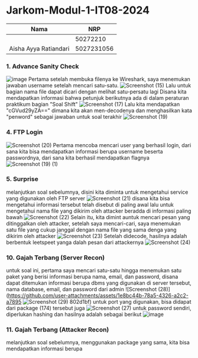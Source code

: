 # Jarkom-Modul-1-IT08-2024

| Nama          | NRP          |
| ------------- | ------------ |
| | 50272210 |
| Aisha Ayya Ratiandari | 5027231056 |

### 1. Advance Sanity Check
![image](https://github.com/user-attachments/assets/f9946ff3-7f82-435a-89ac-1a3bed12c644)
Pertama setelah membuka filenya ke Wireshark, saya menemukan jawaban username setelah mencari satu-satu.
![Screenshot (15)](https://github.com/user-attachments/assets/3cdcbcb9-adf6-45c0-8516-e0e0675c1925)
Lalu untuk bagian nama file dapat dicari dengan melihat satu-persatu lagi
Disana kita mendapatkan informasi bahwa petunjuk berikutnya ada di dalam peraturan praktikum bagian "Soal Shift"
![Screenshot (17)](https://github.com/user-attachments/assets/3074517a-56d1-4008-a727-7497a9f8a646)
Lalu kita mendapatkan "cGVud29yZA==" dimana kita akan men-decodenya dan menghasilkan kata "penword" sebagai jawaban untuk soal terakhir
![Screenshot (19)](https://github.com/user-attachments/assets/cc4de6dd-ad3c-45f7-9f66-d53510a097be)

### 4. FTP Login
![Screenshot (20)](https://github.com/user-attachments/assets/5044a37a-6667-42d5-b6c1-44932cb91bcf)
Pertama mencoba mencari user yang berhasil login, dari sana kita bisa mendapatkan informasi berupa username beserta passwordnya, dari sana kita berhasil mendapatkan flagnya
![Screenshot (19) (1)](https://github.com/user-attachments/assets/e6b54950-ddec-4730-ae19-ce7c41a21297)

### 5. Surprise
melanjutkan soal sebelumnya, disini kita diminta untuk mengetahui service yang digunakan oleh FTP server
![Screenshot (21)](https://github.com/user-attachments/assets/382ca43e-795d-4f25-8b32-305860853daf)
disana kita bisa mengetahui informasi tersebut telah disebut di paling awal
lalu untuk mengetahui nama file yang dikirim oleh attacker beradda di informasi paling bawah
![Screenshot (22)](https://github.com/user-attachments/assets/b532b773-39e5-40e5-9252-0e4661467679)
Selain itu, kita dimint auntuk mencari pesan yang ditinggalkan oleh attacker,
setelah saya mencari-cari, saya menemukan satu file yang cukup janggal dengan nama file yang sama denga yang dikirim oleh attacker
![Screenshot (23)](https://github.com/user-attachments/assets/34081683-d9f6-4dfc-9588-dd02e426a547)
Setelah didecode, hasilnya adalah berbentuk leetspeet yanga dalah pesan dari attackernya
![Screenshot (24)](https://github.com/user-attachments/assets/ebab4cd2-eb4c-4467-bdce-eb6b90ae383f)

### 10. Gajah Terbang (Server Recon)
untuk soal ini, pertama saya mencari satu-satu hingga menemukan satu paket yang berisi informasi berupa nama, email, dan password, disana dapat ditemukan informasi berupa dbms yang digunakan di server tersebut, nama database, email, dan password dari admin
![Screenshot (28)](https://github.com/user-attachments/assets/1e8bc44b-78a5-4326-a2c2-a7895
![Screenshot (29)](https://github.com/user-attachments/assets/4939a533-2ae5-4a3e-aaf4-49a2799bc575)
802d1bf)
untuk port yang digunakan, bisa didapat dari package (174) tersebut juga
![Screenshot (27)](https://github.com/user-attachments/assets/750287bb-c217-4458-a8a3-557b60b9e451)
untuk password sendiri, diperlukan hashing dan hasilnya adalah sebagai berikut
![image](https://github.com/user-attachments/assets/1db2165d-c75f-43e9-9bf9-6693206b1056)

### 11. Gajah Terbang (Attacker Recon)
melanjutkan soal sebelumnya, menggunakan package yang sama, kita bisa mendapatkan informasi berupa







